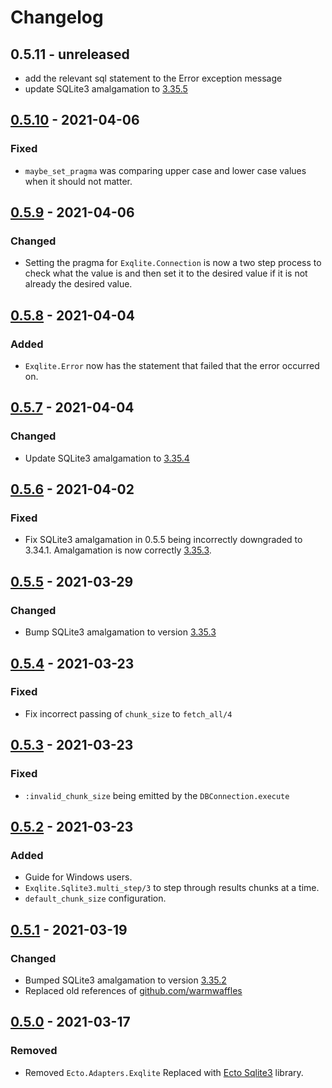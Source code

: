 # Changelog

## 0.5.11 - unreleased
- add the relevant sql statement to the Error exception message
- update SQLite3 amalgamation to [3.35.5](https://sqlite.org/releaselog/3_35_5.html)


## [0.5.10] - 2021-04-06
### Fixed
- `maybe_set_pragma` was comparing upper case and lower case values when it
  should not matter.


## [0.5.9] - 2021-04-06

### Changed
- Setting the pragma for `Exqlite.Connection` is now a two step process to check
  what the value is and then set it to the desired value if it is not already
  the desired value.


## [0.5.8] - 2021-04-04

### Added
- `Exqlite.Error` now has the statement that failed that the error occurred on.


## [0.5.7] - 2021-04-04

### Changed
- Update SQLite3 amalgamation to [3.35.4](https://sqlite.org/releaselog/3_35_4.html)


## [0.5.6] - 2021-04-02

### Fixed
- Fix SQLite3 amalgamation in 0.5.5 being incorrectly downgraded to 3.34.1. Amalgamation is now correctly [3.35.3](https://sqlite.org/releaselog/3_35_3.html).

## [0.5.5] - 2021-03-29

### Changed
- Bump SQLite3 amalgamation to version [3.35.3](https://sqlite.org/releaselog/3_35_3.html)


## [0.5.4] - 2021-03-23

### Fixed
- Fix incorrect passing of `chunk_size` to `fetch_all/4`


## [0.5.3] - 2021-03-23

### Fixed
- `:invalid_chunk_size` being emitted by the `DBConnection.execute`


## [0.5.2] - 2021-03-23

### Added
- Guide for Windows users.
- `Exqlite.Sqlite3.multi_step/3` to step through results chunks at a time.
- `default_chunk_size` configuration.


## [0.5.1] - 2021-03-19

### Changed
- Bumped SQLite3 amalgamation to version [3.35.2](https://sqlite.org/releaselog/3_35_2.html)
- Replaced old references of [github.com/warmwaffles](http://github.com/warmwaffles)


## [0.5.0] - 2021-03-17

### Removed
- Removed `Ecto.Adapters.Exqlite`
  Replaced with [Ecto Sqlite3][ecto_sqlite3] library.


[ecto_sqlite3]: <https://github.com/elixir-sqlite/ecto_sqlite3>

[0.5.10]: https://github.com/elixir-sqlite/exqlite/compare/v0.5.9...v0.5.10
[0.5.9]: https://github.com/elixir-sqlite/exqlite/compare/v0.5.8...v0.5.9
[0.5.8]: https://github.com/elixir-sqlite/exqlite/compare/v0.5.7...v0.5.8
[0.5.7]: https://github.com/elixir-sqlite/exqlite/compare/v0.5.6...v0.5.7
[0.5.6]: https://github.com/elixir-sqlite/exqlite/compare/v0.5.5...v0.5.6
[0.5.5]: https://github.com/elixir-sqlite/exqlite/compare/v0.5.4...v0.5.5
[0.5.4]: https://github.com/elixir-sqlite/exqlite/compare/v0.5.3...v0.5.4
[0.5.3]: https://github.com/elixir-sqlite/exqlite/compare/v0.5.2...v0.5.3
[0.5.2]: https://github.com/elixir-sqlite/exqlite/compare/v0.5.1...v0.5.2
[0.5.1]: https://github.com/elixir-sqlite/exqlite/compare/v0.5.0...v0.5.1
[0.5.0]: https://github.com/elixir-sqlite/exqlite/compare/v0.4.9...v0.5.0
